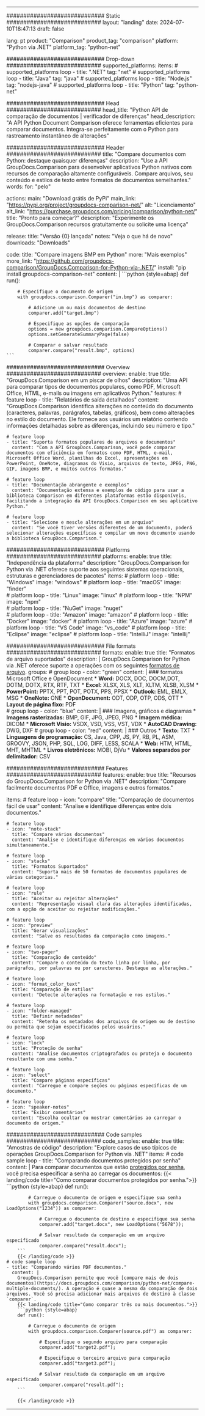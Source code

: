 
---
############################# Static ############################
layout: "landing"
date: 2024-07-10T18:47:13
draft: false

lang: pt
product: "Comparison"
product_tag: "comparison"
platform: "Python via .NET"
platform_tag: "python-net"

############################# Drop-down ############################
supported_platforms:
  items:
    # supported_platforms loop
    - title: ".NET"
      tag: "net"
    # supported_platforms loop
    - title: "Java"
      tag: "java"
    # supported_platforms loop
    - title: "Node.js"
      tag: "nodejs-java"
    # supported_platforms loop
    - title: "Python"
      tag: "python-net"

############################# Head ############################
head_title: "Python API de comparação de documentos | verificador de diferenças"
head_description: "A API Python Document Comparison oferece ferramentas eficientes para comparar documentos. Integra-se perfeitamente com o Python para rastreamento instantâneo de alterações"

############################# Header ############################
title: "Compare documentos com Python: destaque quaisquer diferenças"
description: "Use a API GroupDocs.Comparison para desenvolver aplicativos Python nativos com recursos de comparação altamente configuráveis. Compare arquivos, seu conteúdo e estilos de texto entre formatos de documentos semelhantes."
words:
  for: "pelo"

actions:
  main: "Download grátis de PyPi"
  main_link: "https://pypi.org/project/groupdocs-comparison-net/"
  alt: "Licenciamento"
  alt_link: "https://purchase.groupdocs.com/pricing/comparison/python-net/"
  title: "Pronto para começar?"
  description: "Experimente os GroupDocs.Comparison recursos gratuitamente ou solicite uma licença"

release:
  title: "Versão {0} lançada"
  notes: "Veja o que há de novo"
  downloads: "Downloads"

code:
  title: "Compare imagens BMP em Python"
  more: "Mais exemplos"
  more_link: "https://github.com/groupdocs-comparison/GroupDocs.Comparison-for-Python-via-.NET/"
  install: "pip install groupdocs-comparison-net"
  content: |
    ```python {style=abap}
    def run():

        # Especifique o documento de origem
        with groupdocs.comparison.Comparer("in.bmp") as comparer:

            # Adicione um ou mais documentos de destino
            comparer.add("target.bmp")

            # Especifique as opções de comparação
            options = new groupdocs.comparison.CompareOptions()
            options.setGenerateSummaryPage(false)

            # Comparar e salvar resultado
            comparer.compare("result.bmp", options)
    ```

############################# Overview ############################
overview:
  enable: true
  title: "GroupDocs.Comparison em um piscar de olhos"
  description: "Uma API para comparar tipos de documentos populares, como PDF, Microsoft Office, HTML, e-mails ou imagens em aplicativos Python."
  features:
    # feature loop
    - title: "Relatórios de saída detalhados"
      content: "GroupDocs.Comparison identifica alterações no conteúdo do documento (caracteres, palavras, parágrafos, tabelas, gráficos), bem como alterações no estilo do documento. Ele fornece aos usuários um relatório contendo informações detalhadas sobre as diferenças, incluindo seu número e tipo."

    # feature loop
    - title: "Suporta formatos populares de arquivos e documentos"
      content: "Com a API GroupDocs.Comparison, você pode comparar documentos com eficiência em formatos como PDF, HTML, e-mail, Microsoft Office Word, planilhas do Excel, apresentações em PowerPoint, OneNote, diagramas do Visio, arquivos de texto, JPEG, PNG, GIF, imagens BMP, e muitos outros formatos."

    # feature loop
    - title: "Documentação abrangente e exemplos"
      content: "Documentação extensa e exemplos de código para usar a biblioteca Comparison em diferentes plataformas estão disponíveis, facilitando a integração da API GroupDocs.Comparison em seu aplicativo Python."

    # feature loop
    - title: "Selecione e mescle alterações em um arquivo"
      content: "Se você tiver versões diferentes de um documento, poderá selecionar alterações específicas e compilar um novo documento usando a biblioteca GroupDocs.Comparison."

############################# Platforms ############################
platforms:
  enable: true
  title: "Independência da plataforma"
  description: "GroupDocs.Comparison for Python via .NET oferece suporte aos seguintes sistemas operacionais, estruturas e gerenciadores de pacotes"
  items:
    # platform loop
    - title: "Windows"
      image: "windows"
    # platform loop
    - title: "macOS"
      image: "finder"      
    # platform loop
    - title: "Linux"
      image: "linux"
    # platform loop
    - title: "NPM"
      image: "npm"  
    # platform loop
    - title: "NuGet"
      image: "nuget"      
    # platform loop
    - title: "Amazon"
      image: "amazon"
    # platform loop
    - title: "Docker"
      image: "docker"
    # platform loop
    - title: "Azure"
      image: "azure"
    # platform loop
    - title: "VS Code"
      image: "vs_code"
    # platform loop
    - title: "Eclipse"
      image: "eclipse"
    # platform loop
    - title: "IntelliJ"
      image: "intellij"

############################# File formats ############################
formats:
  enable: true
  title: "Formatos de arquivo suportados"
  description: |
    GroupDocs.Comparison for Python via .NET oferece suporte a operações com os seguintes [formatos de arquivo](https://docs.groupdocs.com/comparison/net/supported-document-formats/).
  groups:
    # group loop
    - color: "green"
      content: |
        ### formatos Microsoft Office e OpenDocument
        * **Word:** DOCX, DOC, DOCM,DOT, DOTM, DOTX, RTX, RTF, TXT
        * **Excel:** XLSX, XLS, XLT, XLTM, XLSB, XLSM
        * **PowerPoint:** PPTX, PPT, POT, POTX, PPS, PPSX
        * **Outlook:** EML, EMLX, MSG
        * **OneNote:** ONE
        * **OpenDocument:** ODT, ODP, OTP, ODS, OTT
        * **Layout de página fixo:** PDF        
    # group loop
    - color: "blue"
      content: |
        ### Imagens, gráficos e diagramas
        * **Imagens rasterizadas:** BMP, GIF, JPG, JPEG, PNG
        * **Imagem médica:** DICOM
        * **Microsoft Visio:** VSDX, VSD, VSS, VST, VDX
        * **AutoCAD Drawing:** DWG, DXF
      # group loop
    - color: "red"
      content: |
        ### Outros
        * **Texto:** TXT
        * **Linguagens de programação:** CS, Java, CPP, JS, PY, RB, PL, ASM, GROOVY, JSON, PHP, SQL, LOG, DIFF, LESS, SCALA
        * **Web:** HTM, HTML, MHT, MHTML
        * **Livros eletrônicos:** MOBI, DjVu
        * **Valores separados por delimitador:** CSV

############################# Features ############################
features:
  enable: true
  title: "Recursos do GroupDocs.Comparison for Python via .NET"
  description: "Compare facilmente documentos PDF e Office, imagens e outros formatos."

  items:
    # feature loop
    - icon: "compare"
      title: "Comparação de documentos fácil de usar"
      content: "Analise e identifique diferenças entre dois documentos."

    # feature loop
    - icon: "note-stack"
      title: "Compare vários documentos"
      content: "Analise e identifique diferenças em vários documentos simultaneamente."

    # feature loop
    - icon: "stacks"
      title: "Formatos Suportados"
      content: "Suporta mais de 50 formatos de documentos populares de várias categorias."

    # feature loop
    - icon: "rule"
      title: "Aceitar ou rejeitar alterações"
      content: "Representação visual clara das alterações identificadas, com a opção de aceitar ou rejeitar modificações."

    # feature loop
    - icon: "preview"
      title: "Gerar visualizações"
      content: "Salve os resultados da comparação como imagens."

    # feature loop
    - icon: "two-pager"
      title: "Comparação de conteúdo"
      content: "Compare o conteúdo do texto linha por linha, por parágrafos, por palavras ou por caracteres. Destaque as alterações."

    # feature loop
    - icon: "format_color_text"
      title: "Comparação de estilos"
      content: "Detecte alterações na formatação e nos estilos."

    # feature loop
    - icon: "folder-managed"
      title: "Definir metadados"
      content: "Retenha os metadados dos arquivos de origem ou de destino ou permita que sejam especificados pelos usuários."

    # feature loop
    - icon: "lock"
      title: "Proteção de senha"
      content: "Analise documentos criptografados ou proteja o documento resultante com uma senha."

    # feature loop
    - icon: "select"
      title: "Compare páginas específicas"
      content: "Carregue e compare seções ou páginas específicas de um documento."

    # feature loop
    - icon: "speaker-notes"
      title: "Exibir comentários"
      content: "Escolha ocultar ou mostrar comentários ao carregar o documento de origem."

############################# Code samples ############################
code_samples:
  enable: true
  title: "Amostras de código"
  description: "Explore casos de uso típicos de operações GroupDocs.Comparison for Python via .NET"
  items:
    # code sample loop
    - title: "Comparando documentos protegidos por senha"
      content: |
        Para comparar documentos que estão [protegidos por senha](https://docs.groupdocs.com/comparison/python-net/load-password-protected-documents/), você precisa especificar a senha ao carregar os documentos:
        {{< landing/code title="Como comparar documentos protegidos por senha.">}}
        ```python {style=abap}
        def run():

            # Carregue o documento de origem e especifique sua senha
            with groupdocs.comparison.Comparer("source.docx", new LoadOptions("1234")) as comparer:

                # Carregue o documento de destino e especifique sua senha
                comparer.add("target.docx", new LoadOptions("5678"));

                # Salvar resultado da comparação em um arquivo especificado
                comparer.compare("result.docx");
        ```
        {{< /landing/code >}}
    # code sample loop
    - title: "Comparando vários PDF documentos."
      content: |
        GroupDocs.Comparison permite que você [compare mais de dois documentos](https://docs.groupdocs.com/comparison/python-net/compare-multiple-documents/). A operação é quase a mesma da comparação de dois arquivos. Você só precisa adicionar mais arquivos de destino à classe `comparer`.
        {{< landing/code title="Como comparar três ou mais documentos.">}}
        ```python {style=abap}
        def run():

            # Carregue o documento de origem
            with groupdocs.comparison.Comparer(source.pdf") as comparer:

                # Especifique o segundo arquivo para comparação
                comparer.add("target2.pdf");

                # Especifique o terceiro arquivo para comparação
                comparer.add("target3.pdf");

                # Salvar resultado da comparação em um arquivo especificado
                comparer.compare("result.pdf");
        ```

        {{< /landing/code >}}

---